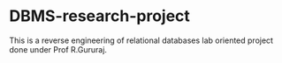 # DBMS-research-project
This is a reverse engineering of relational databases lab oriented project done under Prof R.Gururaj.
